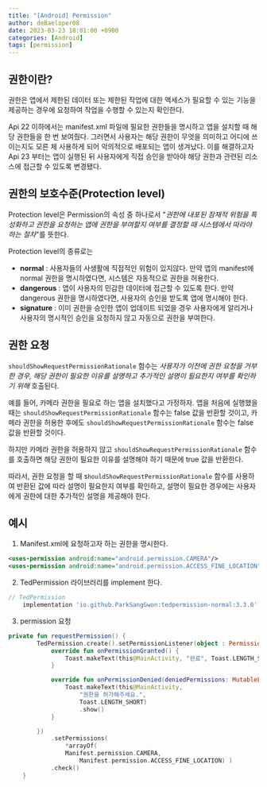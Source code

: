 ```yaml
---
title: "[Android] Permission"
author: deBaeloper08
date: 2023-03-23 18:01:00 +0900
categories: [Android]
tags: [permission]
---
```


## 권한이란?

권한은 앱에서 제한된 데이터 또는 제한된 작업에 대한 액세스가 필요할 수 있는 기능을 제공하는 경우에 요청하여 작업을 수행할 수 있는지 확인한다.

Api 22 이하에서는 manifest.xml 파일에 필요한 권한들을 명시하고 앱을 설치할 때 해당 권한들을 한 번 보여줬다. 그러면서 사용자는 해당 권한이 무엇을 의미하고 어디에 쓰이는지도 모른 체 사용하게 되어 악의적으로 배포되는 앱이 생겨났다. 이를 해결하고자 Api 23 부터는 앱이 실행된 뒤 사용자에게 직접 승인을 받아야 해당 권한과 관련된 리소스에 접근할 수 있도록 변경됐다.

## 권한의 보호수준(Protection level)

Protection level은 Permission의 속성 중 하나로서 &quot;_권한에 내포된 잠재적 위험을 특성화하고 권한을 요청하는 앱에 권한을 부여할지 여부를 결정할 때 시스템에서 따라야 하는 절차_&quot;를 뜻한다.

Protection level의 종류로는

- **normal** : 사용자들의 사생활에 직접적인 위험이 있지않다. 만약 앱의 manifest에 normal 권한을 명시하였다면, 시스템은 자동적으로 권한을 허용한다.
- **dangerous** : 앱이 사용자의 민감한 데이터에 접근할 수 있도록 한다. 만약 dangerous 권한을 명시하였다면, 사용자의 승인을 받도록 앱에 명시해야 한다.
- **signature** : 이미 권한을 승인한 앱이 업데이트 되었을 경우 사용자에게 알리거나 사용자의 명시적인 승인을 요청하지 않고 자동으로 권한을 부여한다.

## 권한 요청

```shouldShowRequestPermissionRationale``` 함수는 _사용자가 이전에 권한 요청을 거부한 경우, 해당 권한이 필요한 이유를 설명하고 추가적인 설명이 필요한지 여부를 확인하기 위해_ 호출된다.

예를 들어, 카메라 권한을 필요로 하는 앱을 설치했다고 가정하자. 앱을 처음에 실행했을 때는 ```shouldShowRequestPermissionRationale``` 함수는 false 값을 반환할 것이고, 카메라 권한을 허용한 후에도 ```shouldShowRequestPermissionRationale``` 함수는 false 값을 반환할 것이다.

하지만 카메라 권한을 허용하지 않고 ```shouldShowRequestPermissionRationale``` 함수를 호출하면 해당 권한이 필요한 이유를 설명해야 하기 때문에 true 값을 반환한다.

따라서, 권한 요청을 할 때 s```houldShowRequestPermissionRationale``` 함수를 사용하여 반환된 값에 따라 설명이 필요한지 여부를 확인하고, 설명이 필요한 경우에는 사용자에게 권한에 대한 추가적인 설명을 제공해야 한다.

## 예시

1. Manifest.xml에 요청하고자 하는 권한을 명시한다.

```xml
<uses-permission android:name="android.permission.CAMERA"/>
<uses-permission android:name="android.permission.ACCESS_FINE_LOCATION"/>
```

2. TedPermission 라이브러리를 implement 한다.

```gradle
// TedPermission
    implementation 'io.github.ParkSangGwon:tedpermission-normal:3.3.0'
```

3. permission 요청

```kotlin
private fun requestPermission() {
        TedPermission.create().setPermissionListener(object : PermissionListener {
            override fun onPermissionGranted() {
                Toast.makeText(this@MainActivity, "완료", Toast.LENGTH_SHORT).show()
            }

            override fun onPermissionDenied(deniedPermissions: MutableList<String>?) {
                Toast.makeText(this@MainActivity,
                    "권한을 허가해주세요.",
                    Toast.LENGTH_SHORT)
                    .show()
            }

        })
            .setPermissions(
                *arrayOf(
                Manifest.permission.CAMERA,
                    Manifest.permission.ACCESS_FINE_LOCATION) )
            .check()
    }
```
